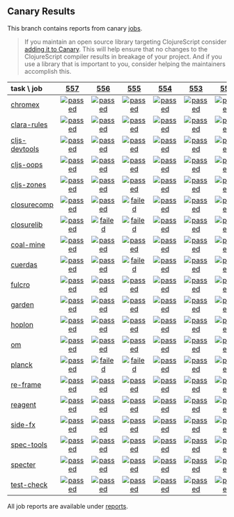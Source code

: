 ## Canary Results

This branch contains reports from canary [jobs](https://github.com/cljs-oss/canary/tree/jobs).

> If you maintain an open source library targeting ClojureScript consider [adding it to Canary](https://github.com/cljs-oss/canary/tree/master#how-to-participate). This will help ensure that no changes to the ClojureScript compiler results in breakage of your project. And if you use a library that is important to you, consider helping the maintainers accomplish this.

[//]: # (begin_overview_table)

| task \ job | <a href="reports/2018/09/04/job-000557-1.10.407-e0b06e3" title="job #557 finished on 2018-09-04">557</a> | <a href="reports/2018/09/04/job-000556-1.10.407-24dd03d" title="job #556 finished on 2018-09-04">556</a> | <a href="reports/2018/09/04/job-000555-1.10.407-6916423" title="job #555 finished on 2018-09-04">555</a> | <a href="reports/2018/09/04/job-000554-1.10.406-4f37076" title="job #554 finished on 2018-09-04">554</a> | <a href="reports/2018/09/03/job-000553-1.10.406-4f37076" title="job #553 finished on 2018-09-03">553</a> | <a href="reports/2018/09/02/job-000552-1.10.406-4f37076" title="job #552 finished on 2018-09-02">552</a> | <a href="reports/2018/09/01/job-000551-1.10.405-980d1fa" title="job #551 finished on 2018-09-01">551</a> | <a href="reports/2018/09/01/job-000550-1.10.405-980d1fa" title="job #550 finished on 2018-09-01">550</a> | <a href="reports/2018/08/31/job-000549-1.10.398-f8b4125" title="job #549 finished on 2018-08-31">549</a> | <a href="reports/2018/08/31/job-000548-1.10.399-30939fc" title="job #548 finished on 2018-08-31">548</a> |
| :--- | :---: | :---: | :---: | :---: | :---: | :---: | :---: | :---: | :---: | :---: |
| [chromex](https://github.com/binaryage/chromex) | <a href="reports/2018/09/04/job-000557-1.10.407-e0b06e3#-chromex"><img title="passed" src="http://box.binaryage.com/s-passed.svg"><a> | <a href="reports/2018/09/04/job-000556-1.10.407-24dd03d#-chromex"><img title="passed" src="http://box.binaryage.com/s-passed.svg"><a> | <a href="reports/2018/09/04/job-000555-1.10.407-6916423#-chromex"><img title="passed" src="http://box.binaryage.com/s-passed.svg"><a> | <a href="reports/2018/09/04/job-000554-1.10.406-4f37076#-chromex"><img title="passed" src="http://box.binaryage.com/s-passed.svg"><a> | <a href="reports/2018/09/03/job-000553-1.10.406-4f37076#-chromex"><img title="passed" src="http://box.binaryage.com/s-passed.svg"><a> | <a href="reports/2018/09/02/job-000552-1.10.406-4f37076#-chromex"><img title="passed" src="http://box.binaryage.com/s-passed.svg"><a> | <a href="reports/2018/09/01/job-000551-1.10.405-980d1fa#-chromex"><img title="passed" src="http://box.binaryage.com/s-passed.svg"><a> | <a href="reports/2018/09/01/job-000550-1.10.405-980d1fa#-chromex"><img title="passed" src="http://box.binaryage.com/s-passed.svg"><a> | <a href="reports/2018/08/31/job-000549-1.10.398-f8b4125#-chromex"><img title="passed" src="http://box.binaryage.com/s-passed.svg"><a> | <a href="reports/2018/08/31/job-000548-1.10.399-30939fc#-chromex"><img title="disabled" src="http://box.binaryage.com/s-disabled.svg"><a> |
| [clara-rules](https://github.com/cerner/clara-rules) | <a href="reports/2018/09/04/job-000557-1.10.407-e0b06e3#-clara-rules"><img title="passed" src="http://box.binaryage.com/s-passed.svg"><a> | <a href="reports/2018/09/04/job-000556-1.10.407-24dd03d#-clara-rules"><img title="passed" src="http://box.binaryage.com/s-passed.svg"><a> | <a href="reports/2018/09/04/job-000555-1.10.407-6916423#-clara-rules"><img title="passed" src="http://box.binaryage.com/s-passed.svg"><a> | <a href="reports/2018/09/04/job-000554-1.10.406-4f37076#-clara-rules"><img title="passed" src="http://box.binaryage.com/s-passed.svg"><a> | <a href="reports/2018/09/03/job-000553-1.10.406-4f37076#-clara-rules"><img title="passed" src="http://box.binaryage.com/s-passed.svg"><a> | <a href="reports/2018/09/02/job-000552-1.10.406-4f37076#-clara-rules"><img title="passed" src="http://box.binaryage.com/s-passed.svg"><a> | <a href="reports/2018/09/01/job-000551-1.10.405-980d1fa#-clara-rules"><img title="passed" src="http://box.binaryage.com/s-passed.svg"><a> | <a href="reports/2018/09/01/job-000550-1.10.405-980d1fa#-clara-rules"><img title="passed" src="http://box.binaryage.com/s-passed.svg"><a> | <a href="reports/2018/08/31/job-000549-1.10.398-f8b4125#-clara-rules"><img title="passed" src="http://box.binaryage.com/s-passed.svg"><a> | <a href="reports/2018/08/31/job-000548-1.10.399-30939fc#-clara-rules"><img title="disabled" src="http://box.binaryage.com/s-disabled.svg"><a> |
| [cljs-devtools](https://github.com/binaryage/cljs-devtools) | <a href="reports/2018/09/04/job-000557-1.10.407-e0b06e3#-cljs-devtools"><img title="passed" src="http://box.binaryage.com/s-passed.svg"><a> | <a href="reports/2018/09/04/job-000556-1.10.407-24dd03d#-cljs-devtools"><img title="passed" src="http://box.binaryage.com/s-passed.svg"><a> | <a href="reports/2018/09/04/job-000555-1.10.407-6916423#-cljs-devtools"><img title="passed" src="http://box.binaryage.com/s-passed.svg"><a> | <a href="reports/2018/09/04/job-000554-1.10.406-4f37076#-cljs-devtools"><img title="passed" src="http://box.binaryage.com/s-passed.svg"><a> | <a href="reports/2018/09/03/job-000553-1.10.406-4f37076#-cljs-devtools"><img title="passed" src="http://box.binaryage.com/s-passed.svg"><a> | <a href="reports/2018/09/02/job-000552-1.10.406-4f37076#-cljs-devtools"><img title="passed" src="http://box.binaryage.com/s-passed.svg"><a> | <a href="reports/2018/09/01/job-000551-1.10.405-980d1fa#-cljs-devtools"><img title="passed" src="http://box.binaryage.com/s-passed.svg"><a> | <a href="reports/2018/09/01/job-000550-1.10.405-980d1fa#-cljs-devtools"><img title="passed" src="http://box.binaryage.com/s-passed.svg"><a> | <a href="reports/2018/08/31/job-000549-1.10.398-f8b4125#-cljs-devtools"><img title="passed" src="http://box.binaryage.com/s-passed.svg"><a> | <a href="reports/2018/08/31/job-000548-1.10.399-30939fc#-cljs-devtools"><img title="disabled" src="http://box.binaryage.com/s-disabled.svg"><a> |
| [cljs-oops](https://github.com/binaryage/cljs-oops) | <a href="reports/2018/09/04/job-000557-1.10.407-e0b06e3#-cljs-oops"><img title="passed" src="http://box.binaryage.com/s-passed.svg"><a> | <a href="reports/2018/09/04/job-000556-1.10.407-24dd03d#-cljs-oops"><img title="passed" src="http://box.binaryage.com/s-passed.svg"><a> | <a href="reports/2018/09/04/job-000555-1.10.407-6916423#-cljs-oops"><img title="passed" src="http://box.binaryage.com/s-passed.svg"><a> | <a href="reports/2018/09/04/job-000554-1.10.406-4f37076#-cljs-oops"><img title="passed" src="http://box.binaryage.com/s-passed.svg"><a> | <a href="reports/2018/09/03/job-000553-1.10.406-4f37076#-cljs-oops"><img title="passed" src="http://box.binaryage.com/s-passed.svg"><a> | <a href="reports/2018/09/02/job-000552-1.10.406-4f37076#-cljs-oops"><img title="passed" src="http://box.binaryage.com/s-passed.svg"><a> | <a href="reports/2018/09/01/job-000551-1.10.405-980d1fa#-cljs-oops"><img title="passed" src="http://box.binaryage.com/s-passed.svg"><a> | <a href="reports/2018/09/01/job-000550-1.10.405-980d1fa#-cljs-oops"><img title="passed" src="http://box.binaryage.com/s-passed.svg"><a> | <a href="reports/2018/08/31/job-000549-1.10.398-f8b4125#-cljs-oops"><img title="passed" src="http://box.binaryage.com/s-passed.svg"><a> | <a href="reports/2018/08/31/job-000548-1.10.399-30939fc#-cljs-oops"><img title="disabled" src="http://box.binaryage.com/s-disabled.svg"><a> |
| [cljs-zones](https://github.com/binaryage/cljs-zones) | <a href="reports/2018/09/04/job-000557-1.10.407-e0b06e3#-cljs-zones"><img title="passed" src="http://box.binaryage.com/s-passed.svg"><a> | <a href="reports/2018/09/04/job-000556-1.10.407-24dd03d#-cljs-zones"><img title="passed" src="http://box.binaryage.com/s-passed.svg"><a> | <a href="reports/2018/09/04/job-000555-1.10.407-6916423#-cljs-zones"><img title="passed" src="http://box.binaryage.com/s-passed.svg"><a> | <a href="reports/2018/09/04/job-000554-1.10.406-4f37076#-cljs-zones"><img title="passed" src="http://box.binaryage.com/s-passed.svg"><a> | <a href="reports/2018/09/03/job-000553-1.10.406-4f37076#-cljs-zones"><img title="passed" src="http://box.binaryage.com/s-passed.svg"><a> | <a href="reports/2018/09/02/job-000552-1.10.406-4f37076#-cljs-zones"><img title="passed" src="http://box.binaryage.com/s-passed.svg"><a> | <a href="reports/2018/09/01/job-000551-1.10.405-980d1fa#-cljs-zones"><img title="passed" src="http://box.binaryage.com/s-passed.svg"><a> | <a href="reports/2018/09/01/job-000550-1.10.405-980d1fa#-cljs-zones"><img title="passed" src="http://box.binaryage.com/s-passed.svg"><a> | <a href="reports/2018/08/31/job-000549-1.10.398-f8b4125#-cljs-zones"><img title="passed" src="http://box.binaryage.com/s-passed.svg"><a> | <a href="reports/2018/08/31/job-000548-1.10.399-30939fc#-cljs-zones"><img title="disabled" src="http://box.binaryage.com/s-disabled.svg"><a> |
| [closurecomp](https://github.com/mfikes/closurecomp) | <a href="reports/2018/09/04/job-000557-1.10.407-e0b06e3#-closurecomp"><img title="passed" src="http://box.binaryage.com/s-passed.svg"><a> | <a href="reports/2018/09/04/job-000556-1.10.407-24dd03d#-closurecomp"><img title="passed" src="http://box.binaryage.com/s-passed.svg"><a> | <a href="reports/2018/09/04/job-000555-1.10.407-6916423#-closurecomp"><img title="failed" src="http://box.binaryage.com/s-failed.svg"><a> | <a href="reports/2018/09/04/job-000554-1.10.406-4f37076#-closurecomp"><img title="passed" src="http://box.binaryage.com/s-passed.svg"><a> | <a href="reports/2018/09/03/job-000553-1.10.406-4f37076#-closurecomp"><img title="passed" src="http://box.binaryage.com/s-passed.svg"><a> | <a href="reports/2018/09/02/job-000552-1.10.406-4f37076#-closurecomp"><img title="passed" src="http://box.binaryage.com/s-passed.svg"><a> | <a href="reports/2018/09/01/job-000551-1.10.405-980d1fa#-closurecomp"><img title="passed" src="http://box.binaryage.com/s-passed.svg"><a> | <a href="reports/2018/09/01/job-000550-1.10.405-980d1fa#-closurecomp"><img title="passed" src="http://box.binaryage.com/s-passed.svg"><a> | <a href="reports/2018/08/31/job-000549-1.10.398-f8b4125#-closurecomp"><img title="failed" src="http://box.binaryage.com/s-failed.svg"><a> | <a href="reports/2018/08/31/job-000548-1.10.399-30939fc#-closurecomp"><img title="failed" src="http://box.binaryage.com/s-failed.svg"><a> |
| [closurelib](https://github.com/mfikes/closurelib) | <a href="reports/2018/09/04/job-000557-1.10.407-e0b06e3#-closurelib"><img title="passed" src="http://box.binaryage.com/s-passed.svg"><a> | <a href="reports/2018/09/04/job-000556-1.10.407-24dd03d#-closurelib"><img title="failed" src="http://box.binaryage.com/s-failed.svg"><a> | <a href="reports/2018/09/04/job-000555-1.10.407-6916423#-closurelib"><img title="failed" src="http://box.binaryage.com/s-failed.svg"><a> | <a href="reports/2018/09/04/job-000554-1.10.406-4f37076#-closurelib"><img title="passed" src="http://box.binaryage.com/s-passed.svg"><a> | <a href="reports/2018/09/03/job-000553-1.10.406-4f37076#-closurelib"><img title="passed" src="http://box.binaryage.com/s-passed.svg"><a> | <a href="reports/2018/09/02/job-000552-1.10.406-4f37076#-closurelib"><img title="passed" src="http://box.binaryage.com/s-passed.svg"><a> | <a href="reports/2018/09/01/job-000551-1.10.405-980d1fa#-closurelib"><img title="passed" src="http://box.binaryage.com/s-passed.svg"><a> | <a href="reports/2018/09/01/job-000550-1.10.405-980d1fa#-closurelib"><img title="passed" src="http://box.binaryage.com/s-passed.svg"><a> | <a href="reports/2018/08/31/job-000549-1.10.398-f8b4125#-closurelib"><img title="failed" src="http://box.binaryage.com/s-failed.svg"><a> | <a href="reports/2018/08/31/job-000548-1.10.399-30939fc#-closurelib"><img title="disabled" src="http://box.binaryage.com/s-disabled.svg"><a> |
| [coal-mine](https://github.com/mfikes/coal-mine) | <a href="reports/2018/09/04/job-000557-1.10.407-e0b06e3#-coal-mine"><img title="passed" src="http://box.binaryage.com/s-passed.svg"><a> | <a href="reports/2018/09/04/job-000556-1.10.407-24dd03d#-coal-mine"><img title="passed" src="http://box.binaryage.com/s-passed.svg"><a> | <a href="reports/2018/09/04/job-000555-1.10.407-6916423#-coal-mine"><img title="passed" src="http://box.binaryage.com/s-passed.svg"><a> | <a href="reports/2018/09/04/job-000554-1.10.406-4f37076#-coal-mine"><img title="passed" src="http://box.binaryage.com/s-passed.svg"><a> | <a href="reports/2018/09/03/job-000553-1.10.406-4f37076#-coal-mine"><img title="passed" src="http://box.binaryage.com/s-passed.svg"><a> | <a href="reports/2018/09/02/job-000552-1.10.406-4f37076#-coal-mine"><img title="passed" src="http://box.binaryage.com/s-passed.svg"><a> | <a href="reports/2018/09/01/job-000551-1.10.405-980d1fa#-coal-mine"><img title="passed" src="http://box.binaryage.com/s-passed.svg"><a> | <a href="reports/2018/09/01/job-000550-1.10.405-980d1fa#-coal-mine"><img title="passed" src="http://box.binaryage.com/s-passed.svg"><a> | <a href="reports/2018/08/31/job-000549-1.10.398-f8b4125#-coal-mine"><img title="passed" src="http://box.binaryage.com/s-passed.svg"><a> | <a href="reports/2018/08/31/job-000548-1.10.399-30939fc#-coal-mine"><img title="disabled" src="http://box.binaryage.com/s-disabled.svg"><a> |
| [cuerdas](https://github.com/funcool/cuerdas) | <a href="reports/2018/09/04/job-000557-1.10.407-e0b06e3#-cuerdas"><img title="passed" src="http://box.binaryage.com/s-passed.svg"><a> | <a href="reports/2018/09/04/job-000556-1.10.407-24dd03d#-cuerdas"><img title="passed" src="http://box.binaryage.com/s-passed.svg"><a> | <a href="reports/2018/09/04/job-000555-1.10.407-6916423#-cuerdas"><img title="failed" src="http://box.binaryage.com/s-failed.svg"><a> | <a href="reports/2018/09/04/job-000554-1.10.406-4f37076#-cuerdas"><img title="passed" src="http://box.binaryage.com/s-passed.svg"><a> | <a href="reports/2018/09/03/job-000553-1.10.406-4f37076#-cuerdas"><img title="passed" src="http://box.binaryage.com/s-passed.svg"><a> | <a href="reports/2018/09/02/job-000552-1.10.406-4f37076#-cuerdas"><img title="passed" src="http://box.binaryage.com/s-passed.svg"><a> | <a href="reports/2018/09/01/job-000551-1.10.405-980d1fa#-cuerdas"><img title="passed" src="http://box.binaryage.com/s-passed.svg"><a> | <a href="reports/2018/09/01/job-000550-1.10.405-980d1fa#-cuerdas"><img title="passed" src="http://box.binaryage.com/s-passed.svg"><a> | <a href="reports/2018/08/31/job-000549-1.10.398-f8b4125#-cuerdas"><img title="failed" src="http://box.binaryage.com/s-failed.svg"><a> | <a href="reports/2018/08/31/job-000548-1.10.399-30939fc#-cuerdas"><img title="disabled" src="http://box.binaryage.com/s-disabled.svg"><a> |
| [fulcro](https://github.com/fulcrologic/fulcro) | <a href="reports/2018/09/04/job-000557-1.10.407-e0b06e3#-fulcro"><img title="passed" src="http://box.binaryage.com/s-passed.svg"><a> | <a href="reports/2018/09/04/job-000556-1.10.407-24dd03d#-fulcro"><img title="passed" src="http://box.binaryage.com/s-passed.svg"><a> | <a href="reports/2018/09/04/job-000555-1.10.407-6916423#-fulcro"><img title="passed" src="http://box.binaryage.com/s-passed.svg"><a> | <a href="reports/2018/09/04/job-000554-1.10.406-4f37076#-fulcro"><img title="passed" src="http://box.binaryage.com/s-passed.svg"><a> | <a href="reports/2018/09/03/job-000553-1.10.406-4f37076#-fulcro"><img title="passed" src="http://box.binaryage.com/s-passed.svg"><a> | <a href="reports/2018/09/02/job-000552-1.10.406-4f37076#-fulcro"><img title="passed" src="http://box.binaryage.com/s-passed.svg"><a> | <a href="reports/2018/09/01/job-000551-1.10.405-980d1fa#-fulcro"><img title="passed" src="http://box.binaryage.com/s-passed.svg"><a> | <a href="reports/2018/09/01/job-000550-1.10.405-980d1fa#-fulcro"><img title="passed" src="http://box.binaryage.com/s-passed.svg"><a> | <a href="reports/2018/08/31/job-000549-1.10.398-f8b4125#-fulcro"><img title="passed" src="http://box.binaryage.com/s-passed.svg"><a> | <a href="reports/2018/08/31/job-000548-1.10.399-30939fc#-fulcro"><img title="disabled" src="http://box.binaryage.com/s-disabled.svg"><a> |
| [garden](https://github.com/noprompt/garden) | <a href="reports/2018/09/04/job-000557-1.10.407-e0b06e3#-garden"><img title="passed" src="http://box.binaryage.com/s-passed.svg"><a> | <a href="reports/2018/09/04/job-000556-1.10.407-24dd03d#-garden"><img title="passed" src="http://box.binaryage.com/s-passed.svg"><a> | <a href="reports/2018/09/04/job-000555-1.10.407-6916423#-garden"><img title="passed" src="http://box.binaryage.com/s-passed.svg"><a> | <a href="reports/2018/09/04/job-000554-1.10.406-4f37076#-garden"><img title="passed" src="http://box.binaryage.com/s-passed.svg"><a> | <a href="reports/2018/09/03/job-000553-1.10.406-4f37076#-garden"><img title="passed" src="http://box.binaryage.com/s-passed.svg"><a> | <a href="reports/2018/09/02/job-000552-1.10.406-4f37076#-garden"><img title="passed" src="http://box.binaryage.com/s-passed.svg"><a> | <a href="reports/2018/09/01/job-000551-1.10.405-980d1fa#-garden"><img title="passed" src="http://box.binaryage.com/s-passed.svg"><a> | <a href="reports/2018/09/01/job-000550-1.10.405-980d1fa#-garden"><img title="failed" src="http://box.binaryage.com/s-failed.svg"><a> | <a href="reports/2018/08/31/job-000549-1.10.398-f8b4125#-garden"><img title="failed" src="http://box.binaryage.com/s-failed.svg"><a> | <a href="reports/2018/08/31/job-000548-1.10.399-30939fc#-garden"><img title="disabled" src="http://box.binaryage.com/s-disabled.svg"><a> |
| [hoplon](https://github.com/hoplon/hoplon) | <a href="reports/2018/09/04/job-000557-1.10.407-e0b06e3#-hoplon"><img title="passed" src="http://box.binaryage.com/s-passed.svg"><a> | <a href="reports/2018/09/04/job-000556-1.10.407-24dd03d#-hoplon"><img title="passed" src="http://box.binaryage.com/s-passed.svg"><a> | <a href="reports/2018/09/04/job-000555-1.10.407-6916423#-hoplon"><img title="passed" src="http://box.binaryage.com/s-passed.svg"><a> | <a href="reports/2018/09/04/job-000554-1.10.406-4f37076#-hoplon"><img title="passed" src="http://box.binaryage.com/s-passed.svg"><a> | <a href="reports/2018/09/03/job-000553-1.10.406-4f37076#-hoplon"><img title="passed" src="http://box.binaryage.com/s-passed.svg"><a> | <a href="reports/2018/09/02/job-000552-1.10.406-4f37076#-hoplon"><img title="passed" src="http://box.binaryage.com/s-passed.svg"><a> | <a href="reports/2018/09/01/job-000551-1.10.405-980d1fa#-hoplon"><img title="passed" src="http://box.binaryage.com/s-passed.svg"><a> | <a href="reports/2018/09/01/job-000550-1.10.405-980d1fa#-hoplon"><img title="passed" src="http://box.binaryage.com/s-passed.svg"><a> | <a href="reports/2018/08/31/job-000549-1.10.398-f8b4125#-hoplon"><img title="passed" src="http://box.binaryage.com/s-passed.svg"><a> | <a href="reports/2018/08/31/job-000548-1.10.399-30939fc#-hoplon"><img title="disabled" src="http://box.binaryage.com/s-disabled.svg"><a> |
| [om](https://github.com/omcljs/om) | <a href="reports/2018/09/04/job-000557-1.10.407-e0b06e3#-om"><img title="passed" src="http://box.binaryage.com/s-passed.svg"><a> | <a href="reports/2018/09/04/job-000556-1.10.407-24dd03d#-om"><img title="passed" src="http://box.binaryage.com/s-passed.svg"><a> | <a href="reports/2018/09/04/job-000555-1.10.407-6916423#-om"><img title="passed" src="http://box.binaryage.com/s-passed.svg"><a> | <a href="reports/2018/09/04/job-000554-1.10.406-4f37076#-om"><img title="passed" src="http://box.binaryage.com/s-passed.svg"><a> | <a href="reports/2018/09/03/job-000553-1.10.406-4f37076#-om"><img title="passed" src="http://box.binaryage.com/s-passed.svg"><a> | <a href="reports/2018/09/02/job-000552-1.10.406-4f37076#-om"><img title="passed" src="http://box.binaryage.com/s-passed.svg"><a> | <a href="reports/2018/09/01/job-000551-1.10.405-980d1fa#-om"><img title="passed" src="http://box.binaryage.com/s-passed.svg"><a> | <a href="reports/2018/09/01/job-000550-1.10.405-980d1fa#-om"><img title="passed" src="http://box.binaryage.com/s-passed.svg"><a> | <a href="reports/2018/08/31/job-000549-1.10.398-f8b4125#-om"><img title="passed" src="http://box.binaryage.com/s-passed.svg"><a> | <a href="reports/2018/08/31/job-000548-1.10.399-30939fc#-om"><img title="disabled" src="http://box.binaryage.com/s-disabled.svg"><a> |
| [planck](https://github.com/planck-repl/planck) | <a href="reports/2018/09/04/job-000557-1.10.407-e0b06e3#-planck"><img title="passed" src="http://box.binaryage.com/s-passed.svg"><a> | <a href="reports/2018/09/04/job-000556-1.10.407-24dd03d#-planck"><img title="failed" src="http://box.binaryage.com/s-failed.svg"><a> | <a href="reports/2018/09/04/job-000555-1.10.407-6916423#-planck"><img title="failed" src="http://box.binaryage.com/s-failed.svg"><a> | <a href="reports/2018/09/04/job-000554-1.10.406-4f37076#-planck"><img title="passed" src="http://box.binaryage.com/s-passed.svg"><a> | <a href="reports/2018/09/03/job-000553-1.10.406-4f37076#-planck"><img title="passed" src="http://box.binaryage.com/s-passed.svg"><a> | <a href="reports/2018/09/02/job-000552-1.10.406-4f37076#-planck"><img title="passed" src="http://box.binaryage.com/s-passed.svg"><a> | <a href="reports/2018/09/01/job-000551-1.10.405-980d1fa#-planck"><img title="passed" src="http://box.binaryage.com/s-passed.svg"><a> | <a href="reports/2018/09/01/job-000550-1.10.405-980d1fa#-planck"><img title="passed" src="http://box.binaryage.com/s-passed.svg"><a> | <a href="reports/2018/08/31/job-000549-1.10.398-f8b4125#-planck"><img title="failed" src="http://box.binaryage.com/s-failed.svg"><a> | <a href="reports/2018/08/31/job-000548-1.10.399-30939fc#-planck"><img title="disabled" src="http://box.binaryage.com/s-disabled.svg"><a> |
| [re-frame](https://github.com/Day8/re-frame) | <a href="reports/2018/09/04/job-000557-1.10.407-e0b06e3#-re-frame"><img title="passed" src="http://box.binaryage.com/s-passed.svg"><a> | <a href="reports/2018/09/04/job-000556-1.10.407-24dd03d#-re-frame"><img title="passed" src="http://box.binaryage.com/s-passed.svg"><a> | <a href="reports/2018/09/04/job-000555-1.10.407-6916423#-re-frame"><img title="passed" src="http://box.binaryage.com/s-passed.svg"><a> | <a href="reports/2018/09/04/job-000554-1.10.406-4f37076#-re-frame"><img title="passed" src="http://box.binaryage.com/s-passed.svg"><a> | <a href="reports/2018/09/03/job-000553-1.10.406-4f37076#-re-frame"><img title="passed" src="http://box.binaryage.com/s-passed.svg"><a> | <a href="reports/2018/09/02/job-000552-1.10.406-4f37076#-re-frame"><img title="passed" src="http://box.binaryage.com/s-passed.svg"><a> | <a href="reports/2018/09/01/job-000551-1.10.405-980d1fa#-re-frame"><img title="failed" src="http://box.binaryage.com/s-failed.svg"><a> | <a href="reports/2018/09/01/job-000550-1.10.405-980d1fa#-re-frame"><img title="failed" src="http://box.binaryage.com/s-failed.svg"><a> | <a href="reports/2018/08/31/job-000549-1.10.398-f8b4125#-re-frame"><img title="failed" src="http://box.binaryage.com/s-failed.svg"><a> | <a href="reports/2018/08/31/job-000548-1.10.399-30939fc#-re-frame"><img title="disabled" src="http://box.binaryage.com/s-disabled.svg"><a> |
| [reagent](https://github.com/reagent-project/reagent) | <a href="reports/2018/09/04/job-000557-1.10.407-e0b06e3#-reagent"><img title="passed" src="http://box.binaryage.com/s-passed.svg"><a> | <a href="reports/2018/09/04/job-000556-1.10.407-24dd03d#-reagent"><img title="passed" src="http://box.binaryage.com/s-passed.svg"><a> | <a href="reports/2018/09/04/job-000555-1.10.407-6916423#-reagent"><img title="passed" src="http://box.binaryage.com/s-passed.svg"><a> | <a href="reports/2018/09/04/job-000554-1.10.406-4f37076#-reagent"><img title="passed" src="http://box.binaryage.com/s-passed.svg"><a> | <a href="reports/2018/09/03/job-000553-1.10.406-4f37076#-reagent"><img title="passed" src="http://box.binaryage.com/s-passed.svg"><a> | <a href="reports/2018/09/02/job-000552-1.10.406-4f37076#-reagent"><img title="passed" src="http://box.binaryage.com/s-passed.svg"><a> | <a href="reports/2018/09/01/job-000551-1.10.405-980d1fa#-reagent"><img title="passed" src="http://box.binaryage.com/s-passed.svg"><a> | <a href="reports/2018/09/01/job-000550-1.10.405-980d1fa#-reagent"><img title="passed" src="http://box.binaryage.com/s-passed.svg"><a> | <a href="reports/2018/08/31/job-000549-1.10.398-f8b4125#-reagent"><img title="passed" src="http://box.binaryage.com/s-passed.svg"><a> | <a href="reports/2018/08/31/job-000548-1.10.399-30939fc#-reagent"><img title="disabled" src="http://box.binaryage.com/s-disabled.svg"><a> |
| [side-fx](https://github.com/cljsrn/side-fx) | <a href="reports/2018/09/04/job-000557-1.10.407-e0b06e3#-side-fx"><img title="passed" src="http://box.binaryage.com/s-passed.svg"><a> | <a href="reports/2018/09/04/job-000556-1.10.407-24dd03d#-side-fx"><img title="passed" src="http://box.binaryage.com/s-passed.svg"><a> | <a href="reports/2018/09/04/job-000555-1.10.407-6916423#-side-fx"><img title="passed" src="http://box.binaryage.com/s-passed.svg"><a> | <a href="reports/2018/09/04/job-000554-1.10.406-4f37076#-side-fx"><img title="passed" src="http://box.binaryage.com/s-passed.svg"><a> | <a href="reports/2018/09/03/job-000553-1.10.406-4f37076#-side-fx"><img title="passed" src="http://box.binaryage.com/s-passed.svg"><a> | <a href="reports/2018/09/02/job-000552-1.10.406-4f37076#-side-fx"><img title="passed" src="http://box.binaryage.com/s-passed.svg"><a> | <a href="reports/2018/09/01/job-000551-1.10.405-980d1fa#-side-fx"><img title="passed" src="http://box.binaryage.com/s-passed.svg"><a> | <a href="reports/2018/09/01/job-000550-1.10.405-980d1fa#-side-fx"><img title="passed" src="http://box.binaryage.com/s-passed.svg"><a> | <a href="reports/2018/08/31/job-000549-1.10.398-f8b4125#-side-fx"><img title="passed" src="http://box.binaryage.com/s-passed.svg"><a> | <a href="reports/2018/08/31/job-000548-1.10.399-30939fc#-side-fx"><img title="disabled" src="http://box.binaryage.com/s-disabled.svg"><a> |
| [spec-tools](https://github.com/metosin/spec-tools) | <a href="reports/2018/09/04/job-000557-1.10.407-e0b06e3#-spec-tools"><img title="passed" src="http://box.binaryage.com/s-passed.svg"><a> | <a href="reports/2018/09/04/job-000556-1.10.407-24dd03d#-spec-tools"><img title="passed" src="http://box.binaryage.com/s-passed.svg"><a> | <a href="reports/2018/09/04/job-000555-1.10.407-6916423#-spec-tools"><img title="passed" src="http://box.binaryage.com/s-passed.svg"><a> | <a href="reports/2018/09/04/job-000554-1.10.406-4f37076#-spec-tools"><img title="passed" src="http://box.binaryage.com/s-passed.svg"><a> | <a href="reports/2018/09/03/job-000553-1.10.406-4f37076#-spec-tools"><img title="passed" src="http://box.binaryage.com/s-passed.svg"><a> | <a href="reports/2018/09/02/job-000552-1.10.406-4f37076#-spec-tools"><img title="passed" src="http://box.binaryage.com/s-passed.svg"><a> | <a href="reports/2018/09/01/job-000551-1.10.405-980d1fa#-spec-tools"><img title="passed" src="http://box.binaryage.com/s-passed.svg"><a> | <a href="reports/2018/09/01/job-000550-1.10.405-980d1fa#-spec-tools"><img title="passed" src="http://box.binaryage.com/s-passed.svg"><a> | <a href="reports/2018/08/31/job-000549-1.10.398-f8b4125#-spec-tools"><img title="passed" src="http://box.binaryage.com/s-passed.svg"><a> | <a href="reports/2018/08/31/job-000548-1.10.399-30939fc#-spec-tools"><img title="disabled" src="http://box.binaryage.com/s-disabled.svg"><a> |
| [specter](https://github.com/nathanmarz/specter) | <a href="reports/2018/09/04/job-000557-1.10.407-e0b06e3#-specter"><img title="passed" src="http://box.binaryage.com/s-passed.svg"><a> | <a href="reports/2018/09/04/job-000556-1.10.407-24dd03d#-specter"><img title="passed" src="http://box.binaryage.com/s-passed.svg"><a> | <a href="reports/2018/09/04/job-000555-1.10.407-6916423#-specter"><img title="passed" src="http://box.binaryage.com/s-passed.svg"><a> | <a href="reports/2018/09/04/job-000554-1.10.406-4f37076#-specter"><img title="passed" src="http://box.binaryage.com/s-passed.svg"><a> | <a href="reports/2018/09/03/job-000553-1.10.406-4f37076#-specter"><img title="passed" src="http://box.binaryage.com/s-passed.svg"><a> | <a href="reports/2018/09/02/job-000552-1.10.406-4f37076#-specter"><img title="passed" src="http://box.binaryage.com/s-passed.svg"><a> | <a href="reports/2018/09/01/job-000551-1.10.405-980d1fa#-specter"><img title="passed" src="http://box.binaryage.com/s-passed.svg"><a> | <a href="reports/2018/09/01/job-000550-1.10.405-980d1fa#-specter"><img title="passed" src="http://box.binaryage.com/s-passed.svg"><a> | <a href="reports/2018/08/31/job-000549-1.10.398-f8b4125#-specter"><img title="passed" src="http://box.binaryage.com/s-passed.svg"><a> | <a href="reports/2018/08/31/job-000548-1.10.399-30939fc#-specter"><img title="disabled" src="http://box.binaryage.com/s-disabled.svg"><a> |
| [test-check](https://github.com/clojure/test.check) | <a href="reports/2018/09/04/job-000557-1.10.407-e0b06e3#-test-check"><img title="passed" src="http://box.binaryage.com/s-passed.svg"><a> | <a href="reports/2018/09/04/job-000556-1.10.407-24dd03d#-test-check"><img title="passed" src="http://box.binaryage.com/s-passed.svg"><a> | <a href="reports/2018/09/04/job-000555-1.10.407-6916423#-test-check"><img title="passed" src="http://box.binaryage.com/s-passed.svg"><a> | <a href="reports/2018/09/04/job-000554-1.10.406-4f37076#-test-check"><img title="passed" src="http://box.binaryage.com/s-passed.svg"><a> | <a href="reports/2018/09/03/job-000553-1.10.406-4f37076#-test-check"><img title="passed" src="http://box.binaryage.com/s-passed.svg"><a> | <a href="reports/2018/09/02/job-000552-1.10.406-4f37076#-test-check"><img title="passed" src="http://box.binaryage.com/s-passed.svg"><a> | <a href="reports/2018/09/01/job-000551-1.10.405-980d1fa#-test-check"><img title="failed" src="http://box.binaryage.com/s-failed.svg"><a> | <a href="reports/2018/09/01/job-000550-1.10.405-980d1fa#-test-check"><img title="failed" src="http://box.binaryage.com/s-failed.svg"><a> | <a href="reports/2018/08/31/job-000549-1.10.398-f8b4125#-test-check"><img title="failed" src="http://box.binaryage.com/s-failed.svg"><a> | <a href="reports/2018/08/31/job-000548-1.10.399-30939fc#-test-check"><img title="disabled" src="http://box.binaryage.com/s-disabled.svg"><a> |

[//]: # (end_overview_table)

All job reports are available under [reports](reports).
